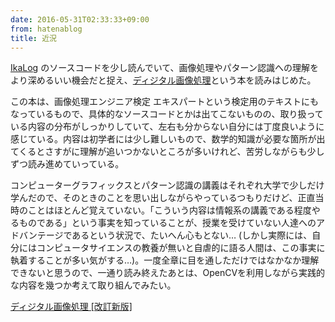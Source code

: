 ```yaml
---
date: 2016-05-31T02:33:33+09:00
from: hatenablog
title: 近況
---
```

[IkaLog](https://github.com/hasegaw/IkaLog) のソースコードを少し読んでいて、画像処理やパターン認識への理解をより深めるいい機会だと捉え、[ディジタル画像処理](http://www.amazon.co.jp/exec/obidos/ASIN/B013LBJ3GQ/r7kamura07-22/)という本を読みはじめた。

この本は、画像処理エンジニア検定 エキスパートという検定用のテキストにもなっているもので、具体的なソースコードとかは出てこないものの、取り扱っている内容の分布がしっかりしていて、左右も分からない自分には丁度良いように感じている。内容は初学者には少し難しいもので、数学的知識が必要な箇所が出てくるとさすがに理解が追いつかないところが多いけれど、苦労しながらも少しずつ読み進めていっている。

コンピューターグラフィックスとパターン認識の講義はそれぞれ大学で少しだけ学んだので、そのときのことを思い出しながらやっているつもりだけど、正直当時のことはほとんど覚えていない。「こういう内容は情報系の講義である程度やるものである」という事実を知っていることが、授業を受けていない人達へのアドバンテージであるという状況で、たいへん心もとない… (しかし実際には、自分にはコンピュータサイエンスの教養が無いと自虐的に語る人間は、この事実に執着することが多い気がする…)。一度全章に目を通しただけではなかなか理解できないと思うので、一通り読み終えたあとは、OpenCVを利用しながら実践的な内容を幾つか考えて取り組んでみたい。

[ディジタル画像処理 [改訂新版]](http://www.amazon.co.jp/exec/obidos/ASIN/B013LBJ3GQ/r7kamura07-22/)